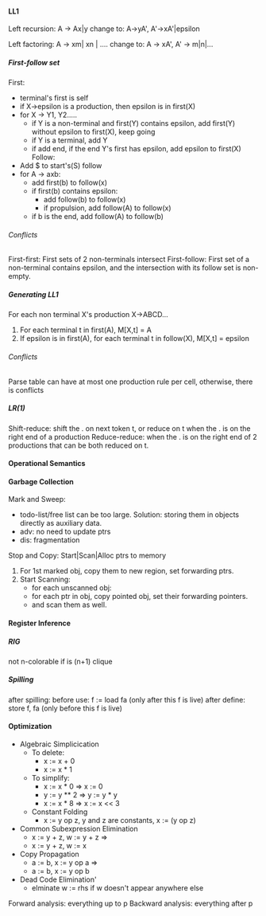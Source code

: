 #### LL1
Left recursion: A -> Ax|y 
change to: A->yA', A'->xA'|epsilon

Left factoring: A -> xm| xn | ....
change to: A -> xA', A' -> m|n|...
##### First-follow set
First:
- terminal's first is self
- if X->epsilon is a production, then epsilon is in first(X)
- for X -> Y1, Y2.....
	- if Y is a non-terminal and first(Y) contains epsilon, add first(Y) without epsilon to first(X), keep going
	- if Y is a terminal, add Y
	- if add end, if the end Y's first has epsilon, add epsilon to first(X)
Follow:
- Add $ to start's(S) follow
- for A -> axb:
	- add first(b) to follow(x)
	- if first(b) contains epsilon:
		- add follow(b) to follow(x)
		- if propulsion, add follow(A) to follow(x)
	- if b is the end, add follow(A) to follow(b)

###### Conflicts

First-first: First sets of 2 non-terminals intersect
First-follow: First set of a non-terminal contains epsilon, and the intersection with its follow set is non-empty.

##### Generating LL1
For each non terminal X's production X->ABCD...
1. For each terminal t in first(A), M[X,t] = A
2. If epsilon is in first(A), for each terminal t in follow(X), M[X,t] = epsilon

###### Conflicts
Parse table can have at most one production rule per cell, otherwise, there is conflicts

##### LR(1)
Shift-reduce: shift the . on next token t, or reduce on t when the . is on the right end of a production
Reduce-reduce: when the . is on the right end of 2 productions that can be both reduced on t.

#### Operational Semantics

#### Garbage Collection
Mark and Sweep:   
- todo-list/free list can be too large. Solution: storing them in objects directly as auxiliary data.
- adv: no need to update ptrs
- dis: fragmentation

Stop and Copy:
Start|Scan|Alloc ptrs to memory
1. For 1st marked obj, copy them to new region, set forwarding ptrs.
2. Start Scanning:
	- for each unscanned obj:
	- for each ptr in obj, copy pointed obj, set their forwarding pointers.
	- and scan them as well.


#### Register Inference
##### RIG
not n-colorable if is (n+1) clique

##### Spilling
after spilling:
before use: f := load fa (only after this f is live)
after define: store f, fa (only before this f is live)

#### Optimization

- Algebraic Simplicication
  - To delete:
    - x := x + 0
	- x := x * 1
  - To simplify:
    - x := x * 0 => x := 0
    - y := y ** 2 => y := y * y
    - x := x * 8 => x := x << 3
  - Constant Folding
    - x := y op z, y and z are constants, x := (y op z)
- Common Subexpression Elimination
  - x := y + z, w := y + z =>
  - x := y + z, w := x
- Copy Propagation
  - a := b, x := y op a =>
  - a := b, x := y op b
- Dead Code Elimination'
  - elminate w := rhs if w doesn't appear anywhere else

Forward analysis: everything up to p
Backward analysis: everything after p